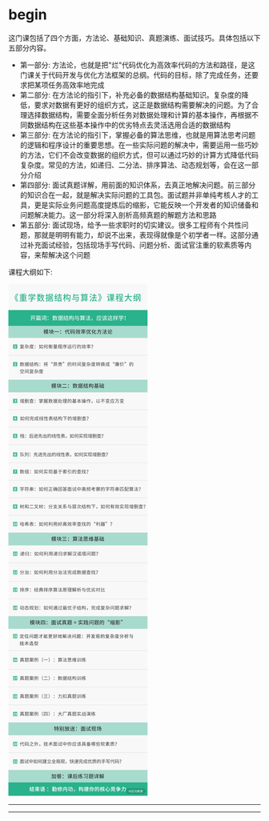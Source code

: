 # begin

这门课包括了四个方面，方法论、基础知识、真题演练、面试技巧。具体包括以下五部分内容。

* 第一部分: 方法论，也就是把"烂"代码优化为高效率代码的方法和路径，是这门课关于代码开发与优化方法框架的总纲。代码的目标，除了完成任务，还要求把某项任务高效率地完成
* 第二部分:
  在方法论的指引下，补充必备的数据结构基础知识。复杂度的降低，要求对数据有更好的组织方式，这正是数据结构需要解决的问题。为了合理选择数据结构，需要全面分析任务对数据处理和计算的基本操作，再根据不同数据结构在这些基本操作中的优劣特点去灵活选用合适的数据结构
* 第三部分:
  在方法论的指引下，掌握必备的算法思维，也就是用算法思考问题的逻辑和程序设计的重要思想。在一些实际问题的解决中，需要运用一些巧妙的方法，它们不会改变数据的组织方式，但可以通过巧妙的计算方式降低代码复杂度。常见的方法，如递归、二分法、排序算法、动态规划等，会在这一部分介绍
* 第四部分:
  面试真题详解，用前面的知识体系，去真正地解决问题。前三部分的知识合在一起，就是解决实际问题的工具包。面试题并非单纯考核人才的工具，更是实际业务问题高度提炼后的缩影，它能反映一个开发者的知识储备和问题解决能力。这一部分将深入剖析高频真题的解题方法和思路
* 第五部分: 面试现场，给予一些求职时的切实建议。很多工程师有个共性问题，那就是明明有能力，却说不出来，表现得就像是个初学者一样。这部分通过补充面试经验，包括现场手写代码、问题分析、面试官注重的软素质等内容，来帮解决这个问题

课程大纲如下:

![](../images/module_0/b_1.png)
 
---
---

